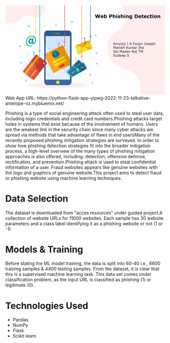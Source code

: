 <img src='Project Development Phase\Sprint 4\assets\coverimg.jpg'>
Web App URL: https://python-flask-app-yipwg-2022-11-23-talkative-antelope-vz.mybluemix.net/

Phishing is a type of social engineering attack often used to steal user data, including login credentials and credit card numbers.Phishing attacks target holes in systems that exist because of the involvement of humans. Users are the weakest link in the security chain since many cyber attacks are spread via methods that take advantage of flaws in end usersMany of the recently proposed phishing mitigation strategies are surveyed.
In order to show how phishing detection strategies fit into the broader mitigation process, a high-level overview of the many types of phishing mitigation approaches is also offered, including: detection, offensive defense, rectification, and prevention.Phishing attack is used to steal confidential information of a user. Fraud websites appears like genuine websites with the logo and graphics of genuine website.This project aims to detect fraud or phishing website using machine learning techniques.

# Data Selection
The dataset is downloaded from "acces resources" under guided project.A collection of website URLs for 11000 websites. Each sample has 30 website parameters and a class label identifying it as a phishing website or not (1 or -1)
# Models & Training
Before stating the ML model training, the data is split into 60-40 i.e., 6600 training samples & 4400 testing samples. From the dataset, it is clear that this is a supervised machine learning task.
This data set comes under classification problem, as the input URL is classified as phishing (1) or legitimate (0).
# Technologies Used
- Pandas
- NumPy
- Flask
- Scikit learn


